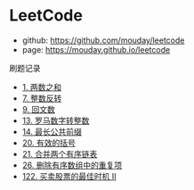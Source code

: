 # LeetCode

- github: https://github.com/mouday/leetcode
- page: https://mouday.github.io/leetcode

刷题记录

- [1. 两数之和](src/main/java/com/pengshiyu/Question1.java)
- [7. 整数反转](blob/master/src/main/java/com/pengshiyu/Question7.java)
- [9. 回文数](src/main/java/com/pengshiyu/Question9.java)
- [13. 罗马数字转整数](src/main/java/com/pengshiyu/Question13.java)
- [14. 最长公共前缀](src/main/java/com/pengshiyu/Question14.java)
- [20. 有效的括号](src/main/java/com/pengshiyu/Question20.java)
- [21. 合并两个有序链表](src/main/java/com/pengshiyu/Question21.java)
- [26. 删除有序数组中的重复项](src/main/java/com/pengshiyu/Question26.java)
- [122. 买卖股票的最佳时机 II](src/main/java/com/pengshiyu/Question122.java)
